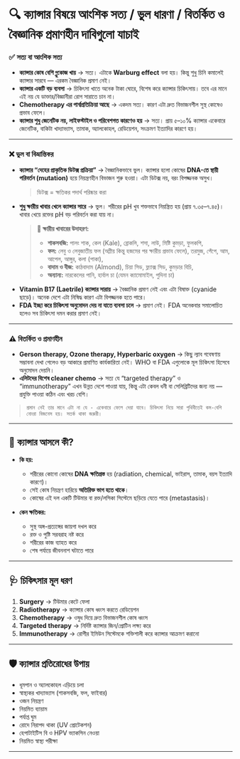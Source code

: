 # 🔍 ক্যান্সার বিষয়ে আংশিক সত্য / ভুল ধারণা / বিতর্কিত ও বৈজ্ঞানিক প্রমাণহীন দাবিগুলো যাচাই

### ✅ **সত্য বা আংশিক সত্য**

* **ক্যান্সার কোষ বেশি গ্লুকোজ খায়** → সত্য। এটাকে **Warburg effect** বলা হয়। কিন্তু শুধু চিনি কমালেই ক্যান্সার সারবে — এরকম বৈজ্ঞানিক প্রমাণ নেই।
* **ক্যান্সার একটি বড় ব্যবসা** → চিকিৎসা খাতে অনেক টাকা ঘোরে, বিশেষ করে ক্যান্সার চিকিৎসায়। তবে এর মানে এই নয় যে ডাক্তার/বিজ্ঞানীরা রোগ সারাতে চান না।
* **Chemotherapy এর পার্শ্বপ্রতিক্রিয়া আছে** → একদম সত্য। কারণ এটা দ্রুত বিভাজনশীল সুস্থ কোষেও প্রভাব ফেলে।
* **ক্যান্সার শুধু জেনেটিক নয়, লাইফস্টাইল ও পরিবেশগত কারণেও হয়** → সত্য। প্রায় ৫–১০% ক্যান্সার একেবারে জেনেটিক, বাকিটা খাদ্যাভ্যাস, তামাক, অ্যালকোহল, রেডিয়েশন, সংক্রমণ ইত্যাদির কারণে হয়।

---

### ❌ **ভুল বা বিভ্রান্তিকর**

* **ক্যান্সার “দেহের প্রাকৃতিক ডিটক্স প্রক্রিয়া”** → বৈজ্ঞানিকভাবে ভুল। ক্যান্সার হলো কোষের **DNA-তে স্থায়ী পরিবর্তন (mutation)** হয়ে নিয়ন্ত্রণহীন বিভাজন শুরু হওয়া। এটা ডিটক্স নয়, বরং বিপজ্জনক অসুখ।
    > ডিটক্স = ক্ষতিকর পদার্থ পরিষ্কার করা
* **শুধু ক্ষারীয় খাবার খেলে ক্যান্সার সারে** → ভুল। শরীরের pH খুব শক্তভাবে নিয়ন্ত্রিত হয় (প্রায় ৭.৩৫–৭.৪৫)। খাবার খেয়ে রক্তের pH বড় পরিবর্তন করা যায় না।
    > **🥦 ক্ষারীয় খাবারের উদাহরণ:**<br>
    > * **শাকসবজি:** পালং শাক, কেল (Kale), ব্রোকলি, শসা, লাউ, মিষ্টি কুমড়া, ফুলকপি,<br>
    > * **ফল:** লেবু ও লেবুজাতীয় ফল (অম্লীয় কিন্তু হজমের পর ক্ষারীয় প্রভাব ফেলে), তরমুজ, পেঁপে, আম, আপেল, আঙ্গুর, কলা (পাকা),<br>
    > * **বাদাম ও বীজ:** কাঠবাদাম (Almond), চিয়া সিড, ফ্ল্যাক্স সিড, কুমড়ার বিচি,<br>
    > * **অন্যান্য:** নারকেলের পানি, হার্বাল চা (যেমন ক্যামোমাইল, পুদিনা চা)
* **Vitamin B17 (Laetrile) ক্যান্সার সারায়** → বৈজ্ঞানিক প্রমাণ নেই এবং এটা বিষাক্ত (cyanide ছাড়ে)। অনেক দেশে এটা নিষিদ্ধ কারণ এটা বিপজ্জনক হতে পারে।
* **FDA ইচ্ছা করে চিকিৎসা অনুমোদন দেয় না যাতে ব্যবসা চলে** → প্রমাণ নেই। FDA অনেকবার সমালোচিত হলেও সব চিকিৎসা দমন করার প্রমাণ নেই।

---

### ⚠ **বিতর্কিত ও প্রমাণহীন**

* **Gerson therapy, Ozone therapy, Hyperbaric oxygen** → কিছু ল্যাব গবেষণায় সম্ভাবনা দেখা গেলেও বড় আকারে প্রমাণিত কার্যকারিতা নেই। WHO বা FDA এগুলোকে মূল চিকিৎসা হিসেবে অনুমোদন দেয়নি।
* **এলিটদের বিশেষ cleaner chemo** → সত্য যে “targeted therapy” ও “immunotherapy” এখন উন্নত দেশে পাওয়া যায়, কিন্তু এটা কেবল ধনী বা সেলিব্রিটিদের জন্য নয় — প্রযুক্তি পাওয়া কঠিন এবং খরচ বেশি।

> `প্রমান নেই তার মানে এটা না যে - একেবারে ফেলে দেয়া যাবে। চিকিৎসা নিয়ে সারা পৃথিবীতেই কম-বেশি নোংরা বিজনেস হয়। সতর্ক থাকা জরুরী।`

---

## 📌 ক্যান্সার আসলে কী?

* **কি হয়:**

  * শরীরের কোনো কোষের **DNA ক্ষতিগ্রস্ত** হয় (radiation, chemical, ভাইরাস, তামাক, বয়স ইত্যাদি কারণে)।
  * সেই কোষ নিয়ন্ত্রণ হারিয়ে **অতিরিক্ত ভাগ হতে থাকে**।
  * কোষের এই দল একটি টিউমার বা রক্ত/লসিকা সিস্টেমে ছড়িয়ে যেতে পারে (metastasis)।

* **কেন ক্ষতিকর:**

  * সুস্থ অঙ্গ-প্রত্যঙ্গের জায়গা দখল করে
  * রক্ত ও পুষ্টি সরবরাহ নষ্ট করে
  * শরীরের কাজ ব্যাহত করে
  * শেষ পর্যায়ে জীবননাশ ঘটাতে পারে

---

## 🩺 চিকিৎসার মূল ধরণ

1. **Surgery** → টিউমার কেটে ফেলা
2. **Radiotherapy** → ক্যান্সার কোষ ধ্বংস করতে রেডিয়েশন
3. **Chemotherapy** → ওষুধ দিয়ে দ্রুত বিভাজনশীল কোষ ধ্বংস
4. **Targeted therapy** → নির্দিষ্ট ক্যান্সার জিন/প্রোটিন লক্ষ্য করে
5. **Immunotherapy** → রোগীর ইমিউন সিস্টেমকে শক্তিশালী করে ক্যান্সার আক্রমণ করানো

---

## 🛡 ক্যান্সার প্রতিরোধের উপায়

* ধূমপান ও অ্যালকোহল এড়িয়ে চলা
* স্বাস্থ্যকর খাদ্যাভ্যাস (শাকসবজি, ফল, ফাইবার)
* ওজন নিয়ন্ত্রণ
* নিয়মিত ব্যায়াম
* পর্যাপ্ত ঘুম
* রোদে নিরাপদ থাকা (UV প্রোটেকশন)
* হেপাটাইটিস বি ও HPV ভ্যাকসিন নেওয়া
* নিয়মিত স্বাস্থ্য পরীক্ষা

---
